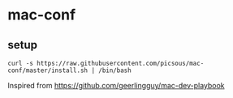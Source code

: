 # mac-conf

## setup

```curl -s https://raw.githubusercontent.com/picsous/mac-conf/master/install.sh | /bin/bash```

Inspired from https://github.com/geerlingguy/mac-dev-playbook

